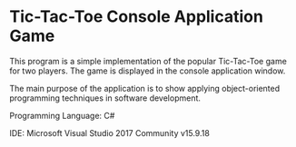 # Tic-Tac-Toe Console Application Game

This program is a simple implementation of the popular Tic-Tac-Toe game for two players.
The game is displayed in the console application window.

The main purpose of the application is to show applying object-oriented programming techniques in software development.

Programming Language: C#

IDE: Microsoft Visual Studio 2017 Community v15.9.18
